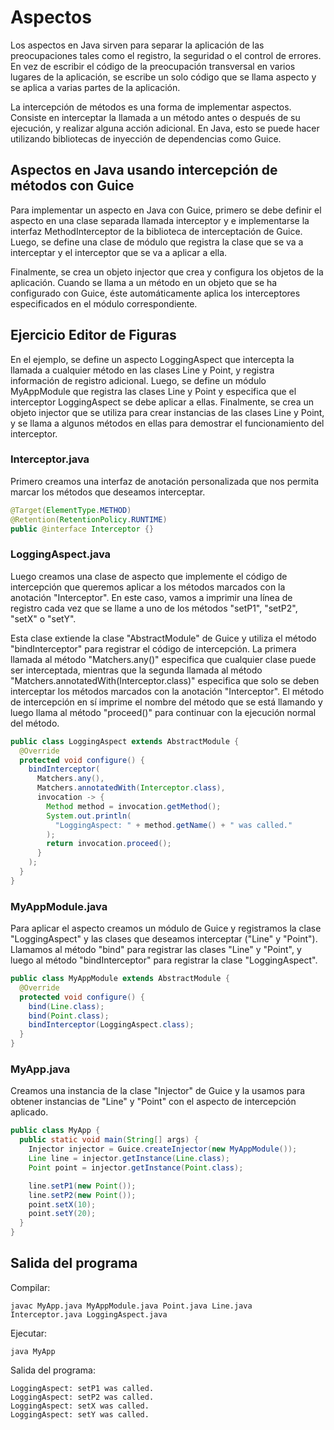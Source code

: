 # Aspectos

Los aspectos en Java sirven para separar la aplicación de las preocupaciones tales como el registro, la seguridad o el control de errores. En vez de escribir el código de la preocupación transversal en varios lugares de la aplicación, se escribe un solo código que se llama aspecto y se aplica a varias partes de la aplicación.

La intercepción de métodos es una forma de implementar aspectos. Consiste en interceptar la llamada a un método antes o después de su ejecución, y realizar alguna acción adicional. En Java, esto se puede hacer utilizando bibliotecas de inyección de dependencias como Guice.

## Aspectos en Java usando intercepción de métodos con Guice

Para implementar un aspecto en Java con Guice, primero se debe definir el aspecto en una clase separada llamada interceptor y e implementarse la interfaz MethodInterceptor de la biblioteca de interceptación de Guice. Luego, se define una clase de módulo que registra la clase que se va a interceptar y el interceptor que se va a aplicar a ella.

Finalmente, se crea un objeto injector que crea y configura los objetos de la aplicación. Cuando se llama a un método en un objeto que se ha configurado con Guice, éste automáticamente aplica los interceptores especificados en el módulo correspondiente.

## Ejercicio Editor de Figuras

En el ejemplo, se define un aspecto LoggingAspect que intercepta la llamada a cualquier método en las clases Line y Point, y registra información de registro adicional. Luego, se define un módulo MyAppModule que registra las clases Line y Point y especifica que el interceptor LoggingAspect se debe aplicar a ellas. Finalmente, se crea un objeto injector que se utiliza para crear instancias de las clases Line y Point, y se llama a algunos métodos en ellas para demostrar el funcionamiento del interceptor.

### Interceptor.java

Primero creamos una interfaz de anotación personalizada que nos permita marcar los métodos que deseamos interceptar.

```java
@Target(ElementType.METHOD)
@Retention(RetentionPolicy.RUNTIME)
public @interface Interceptor {}
```

### LoggingAspect.java

Luego creamos una clase de aspecto que implemente el código de intercepción que queremos aplicar a los métodos marcados con la anotación "Interceptor". En este caso, vamos a imprimir una línea de registro cada vez que se llame a uno de los métodos "setP1", "setP2", "setX" o "setY".

Esta clase extiende la clase "AbstractModule" de Guice y utiliza el método "bindInterceptor" para registrar el código de intercepción. La primera llamada al método "Matchers.any()" especifica que cualquier clase puede ser interceptada, mientras que la segunda llamada al método "Matchers.annotatedWith(Interceptor.class)" especifica que solo se deben interceptar los métodos marcados con la anotación "Interceptor". El método de intercepción en sí imprime el nombre del método que se está llamando y luego llama al método "proceed()" para continuar con la ejecución normal del método.

```java
public class LoggingAspect extends AbstractModule {
  @Override
  protected void configure() {
    bindInterceptor(
      Matchers.any(),
      Matchers.annotatedWith(Interceptor.class),
      invocation -> {
        Method method = invocation.getMethod();
        System.out.println(
          "LoggingAspect: " + method.getName() + " was called."
        );
        return invocation.proceed();
      }
    );
  }
}
```

### MyAppModule.java

Para aplicar el aspecto creamos un módulo de Guice y registramos la clase "LoggingAspect" y las clases que deseamos interceptar ("Line" y "Point"). Llamamos al método "bind" para registrar las clases "Line" y "Point", y luego al método "bindInterceptor" para registrar la clase "LoggingAspect".

```java
public class MyAppModule extends AbstractModule {
  @Override
  protected void configure() {
    bind(Line.class);
    bind(Point.class);
    bindInterceptor(LoggingAspect.class);
  }
}
```

### MyApp.java

Creamos una instancia de la clase "Injector" de Guice y la usamos para obtener instancias de "Line" y "Point" con el aspecto de intercepción aplicado.

```java
public class MyApp {
  public static void main(String[] args) {
    Injector injector = Guice.createInjector(new MyAppModule());
    Line line = injector.getInstance(Line.class);
    Point point = injector.getInstance(Point.class);

    line.setP1(new Point());
    line.setP2(new Point());
    point.setX(10);
    point.setY(20);
  }
}
```

## Salida del programa

Compilar:
```console
javac MyApp.java MyAppModule.java Point.java Line.java Interceptor.java LoggingAspect.java
```

Ejecutar:
```console
java MyApp
```

Salida del programa:
```console
LoggingAspect: setP1 was called.
LoggingAspect: setP2 was called.
LoggingAspect: setX was called.
LoggingAspect: setY was called.
```
